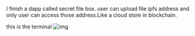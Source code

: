 I finish a dapp called secret file box. user can upload file ipfs address and only user can access those address.Like a cloud store in blockchain.

this is the terminal 
![img](./img/terminal.png)
